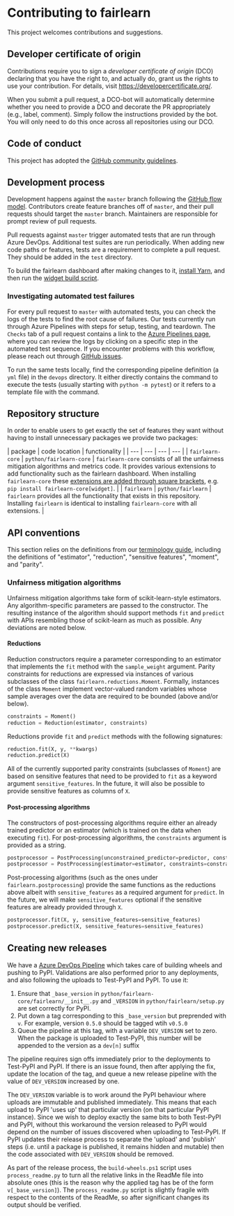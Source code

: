 # Contributing to fairlearn

This project welcomes contributions and suggestions.

## Developer certificate of origin

Contributions require you to sign a _developer certificate of origin_ (DCO) declaring that you have the right to, and actually do, grant us the rights to use your contribution. For details, visit https://developercertificate.org/.

When you submit a pull request, a DCO-bot will automatically determine whether you need to provide a DCO and decorate the PR appropriately (e.g., label, comment). Simply follow the instructions provided by the bot. You will only need to do this once across all repositories using our DCO.

## Code of conduct

This project has adopted the [GitHub community guidelines](https://help.github.com/en/github/site-policy/github-community-guidelines).

## Development process

Development happens against the `master` branch following the [GitHub flow model](https://guides.github.com/introduction/flow/). Contributors create feature branches off of `master`, and their pull requests should target the `master` branch. Maintainers are responsible for prompt review of pull requests.

Pull requests against `master` trigger automated tests that are run through Azure DevOps. Additional test suites are run periodically. When adding new code paths or features, tests are a requirement to complete a pull request. They should be added in the `test` directory.

To build the fairlearn dashboard after making changes to it, [install Yarn](https://yarnpkg.com/lang/en/docs/install), and then run the [widget build script](scripts/build-widget.ps1).

### Investigating automated test failures

For every pull request to `master` with automated tests, you can check the logs of the tests to find the root cause of failures. Our tests currently run through Azure Pipelines with steps for setup, testing, and teardown. The `Checks` tab of a pull request contains a link to the [Azure Pipelines page](dev.azure.com/responsibleai/fairlearn/_build/results), where you can review the logs by clicking on a specific step in the automated test sequence. If you encounter problems with this workflow, please reach out through [GitHub issues](https://github.com/fairlearn/fairlearn/issues).

To run the same tests locally, find the corresponding pipeline definition (a `yml` file) in the `devops` directory. It either directly contains the command to execute the tests (usually starting with `python -m pytest`) or it refers to a template file with the command.

## Repository structure

In order to enable users to get exactly the set of features they want without having to install unnecessary packages we provide two packages:

| package | code location | functionality |
| --- | --- | --- | --- |
| `fairlearn-core` | `python/fairlearn-core` | `fairlearn-core` consists of all the unfairness mitigation algorithms and metrics code. It provides various extensions to add functionality such as the fairlearn dashboard. When installing `fairlearn-core` these [extensions are added through square brackets](https://setuptools.readthedocs.io/en/latest/setuptools.html#declaring-extras-optional-features-with-their-own-dependencies), e.g. `pip install fairlearn-core[widget]`. |
| `fairlearn` | `python/fairlearn` | `fairlearn` provides all the functionality that exists in this repository. Installing `fairlearn` is identical to installing `fairlearn-core` with all extensions. |

## API conventions

This section relies on the definitions from our [terminology guide](TERMINOLOGY.md), including the definitions of "estimator", "reduction", "sensitive features", "moment", and "parity".

### Unfairness mitigation algorithms

Unfairness mitigation algorithms take form of scikit-learn-style estimators. Any algorithm-specific parameters are passed to the constructor. The resulting instance of the algorithm should support methods `fit` and `predict` with APIs resembling those of scikit-learn as much as possible. Any deviations are noted below.

#### Reductions

Reduction constructors require a parameter corresponding to an estimator that implements the `fit` method with the `sample_weight` argument. Parity constraints for reductions are expressed via instances of various subclasses of the class `fairlearn.reductions.Moment`. Formally, instances of the class `Moment` implement vector-valued random variables whose sample averages over the data are required to be bounded (above and/or below).

```python
constraints = Moment()
reduction = Reduction(estimator, constraints)
```

Reductions provide `fit` and `predict` methods with the following signatures:

```python
reduction.fit(X, y, **kwargs)
reduction.predict(X)
```

All of the currently supported parity constraints (subclasses of `Moment`) are based on sensitive features that need to be provided to `fit` as a keyword argument `sensitive_features`. In the future, it will also be possible to provide sensitive features as columns of `X`.

#### Post-processing algorithms

The constructors of post-processing algorithms require either an already trained predictor or an estimator (which is trained on the data when executing `fit`). For post-processing algorithms, the `constraints` argument is provided as a string.

```python
postprocessor = PostProcessing(unconstrained_predictor=predictor, constraints=constraints)
postprocessor = PostProcessing(estimator=estimator, constraints=constraints)
```

Post-processing algorithms (such as the ones under `fairlearn.postprocessing`) provide the same functions as the reductions above albeit with `sensitive_features` as a required argument for `predict`. In the future, we will make `sensitive_features` optional if the sensitive features are already provided through `X`.

```python
postprocessor.fit(X, y, sensitive_features=sensitive_features)
postprocessor.predict(X, sensitive_features=sensitive_features)
```

## Creating new releases

We have a [Azure DevOps Pipeline](https://dev.azure.com/responsibleai/fairlearn/_build?definitionId=48&_a=summary) which takes care of building wheels and pushing to PyPI. Validations are also performed prior to any deployments, and also following the uploads to Test-PyPI and PyPI. To use it:
1. Ensure that `_base_version` in `python/fairlearn-core/fairlearn/__init__.py` and `_VERSION` in `python/fairlearn/setup.py` are set correctly for PyPI.
1. Put down a tag corresponding to this `_base_version` but preprended with `v`. For example, version `0.5.0` should be tagged wtih `v0.5.0`
1. Queue the pipeline at this tag, with a variable `DEV_VERSION` set to zero. When the package is uploaded to Test-PyPI, this number will be appended to the version as a `dev[n]` suffix

The pipeline requires sign offs immediately prior to the deployments to Test-PyPI and PyPI. If there is an issue found, then after applying the fix, update the location of the tag, and queue a new release pipeline with the value of `DEV_VERSION` increased by one.

The `DEV_VERSION` variable is to work around the PyPI behaviour where uploads are immutable and published immediately. This means that each upload to PyPI 'uses up' that particular version (on that particular PyPI instance). Since we wish to deploy exactly the same bits to both Test-PyPI and PyPI, without this workaround the version released to PyPI would depend on the number of issues discovered when uploading to Test-PyPI. If PyPI updates their release process to separate the 'upload' and 'publish' steps (i.e. until a package is published, it remains hidden and mutable) then the code associated with `DEV_VERSION` should be removed.

As part of the release process, the `build-wheels.ps1` script uses `process_readme.py` to turn all the relative links in the ReadMe file into absolute ones (this is the reason why the applied tag has be of the form `v[_base_version]`). The `process_readme.py` script is slightly fragile with respect to the contents of the ReadMe, so after significant changes its output should be verified.